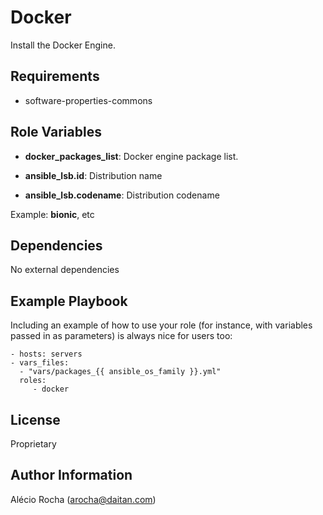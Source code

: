 Docker
=========

Install the Docker Engine.

Requirements
------------

- software-properties-commons


Role Variables
--------------

- **docker_packages_list**: Docker engine package list.

- **ansible_lsb.id**: Distribution name

- **ansible_lsb.codename**: Distribution codename

Example: **bionic**, etc

Dependencies
------------

No external dependencies

Example Playbook
----------------

Including an example of how to use your role (for instance, with variables passed in as parameters) is always nice for users too:

    - hosts: servers
    - vars_files:
      - "vars/packages_{{ ansible_os_family }}.yml" 
      roles:
         - docker

License
-------

Proprietary

Author Information
------------------

Alécio Rocha (arocha@daitan.com)
